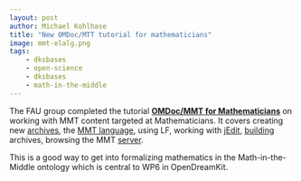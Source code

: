 ```yaml
---
layout: post
author: Michael Kohlhase
title: "New OMDoc/MTT tutorial for mathematicians"
image: mmt-elalg.png
tags:
    - dksbases
    - open-science
    - dksbases
    - math-in-the-middle
---
```

The FAU group completed the tutorial **[OMDoc/MMT for Mathematicians](https://gl.mathhub.info/Tutorials/Mathematicians/blob/master/tutorial/mmt-math-tutorial.pdf)** on working with MMT content targeted at Mathematicians. It covers creating new [archives](http://uniformal.github.io/doc/applications/archives.html), the [MMT language](http://uniformal.github.io/doc/language/), using LF, working with [jEdit](http://uniformal.github.io/doc/applications/jedit.html), [building](http://uniformal.github.io/doc/applications/building.html) archives, browsing the MMT [server](http://uniformal.github.io/doc/applications/server.html).

This is a good way to get into formalizing mathematics in the Math-in-the-Middle ontology which is central to WP6 in OpenDreamKit.
